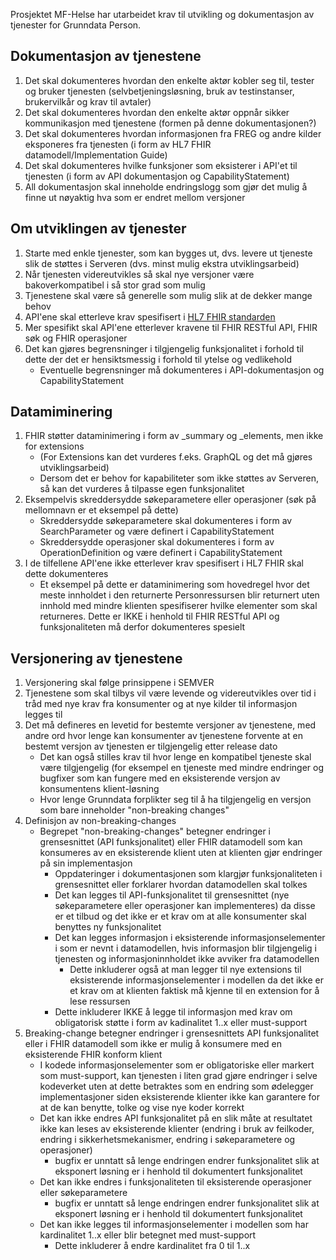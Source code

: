 Prosjektet MF-Helse har utarbeidet krav til utvikling og dokumentasjon av tjenester for Grunndata Person. 

## Dokumentasjon av tjenestene

1. Det skal dokumenteres hvordan den enkelte aktør kobler seg til, tester og bruker tjenesten (selvbetjeningsløsning, bruk av testinstanser, brukervilkår og krav til avtaler)
2. Det skal dokumenteres hvordan den enkelte aktør oppnår sikker kommunikasjon med tjenestene (formen på denne dokumentasjonen?)
3. Det skal dokumenteres hvordan informasjonen fra FREG og andre kilder eksponeres fra tjenesten (i form av HL7 FHIR datamodell/Implementation Guide)
4. Det skal dokumenteres hvilke funksjoner som eksisterer i API'et til tjenesten (i form av API dokumentasjon og CapabilityStatement)
5. All dokumentasjon skal inneholde endringslogg som gjør det mulig å finne ut nøyaktig hva som er endret mellom versjoner

## Om utviklingen av tjenester

1. Starte med enkle tjenester, som kan bygges ut, dvs. levere ut tjeneste slik de støttes i Serveren (dvs. minst mulig ekstra utviklingsarbeid)
2. Når tjenesten videreutvikles så skal nye versjoner være bakoverkompatibel i så stor grad som mulig
3. Tjenestene skal være så generelle som mulig slik at de dekker mange behov
4. API'ene skal etterleve krav spesifisert i [HL7 FHIR standarden](https://www.hl7.org/fhir/)
5. Mer spesifikt skal API'ene etterlever kravene til FHIR RESTful API, FHIR søk og FHIR operasjoner
6. Det kan gjøres begrensninger i tilgjengelig funksjonalitet i forhold til dette der det er hensiktsmessig i forhold til ytelse og vedlikehold 
   * Eventuelle begrensninger må dokumenteres i API-dokumentasjon og CapabilityStatement

## Datamiminering

1. FHIR støtter dataminimering i form av _summary og _elements, men ikke for extensions
   * (For Extensions kan det vurderes f.eks. GraphQL og det må gjøres utviklingsarbeid)
   * Dersom det er behov for kapabiliteter som ikke støttes av Serveren, så kan det vurderes å tilpasse egen funksjonalitet
2. Eksempelvis skreddersydde søkeparametere eller operasjoner (søk på mellomnavn er et eksempel på dette)
   * Skreddersydde søkeparametere skal dokumenteres i form av SearchParameter og være definert i CapabilityStatement
   * Skreddersydde operasjoner skal dokumenteres i form av OperationDefinition og være definert i CapabilityStatement
3. I de tilfellene API'ene ikke etterlever krav spesifisert i HL7 FHIR skal dette dokumenteres 
   * Et eksempel på dette er dataminimering som hovedregel hvor det meste innholdet i den returnerte Personressursen blir returnert uten innhold med mindre klienten spesifiserer hvilke elementer som skal returneres. Dette er IKKE i henhold til FHIR RESTful API og funksjonaliteten må derfor dokumenteres spesielt

## Versjonering av tjenestene

1. Versjonering skal følge prinsippene i SEMVER
2. Tjenestene som skal tilbys vil være levende og videreutvikles over tid i tråd med nye krav fra konsumenter og at nye kilder til informasjon legges til
3. Det må defineres en levetid for bestemte versjoner av tjenestene, med andre ord hvor lenge kan konsumenter av tjenestene forvente at en bestemt versjon av tjenesten er tilgjengelig etter release dato
   * Det kan også stilles krav til hvor lenge en kompatibel tjeneste skal være tilgjengelig (for eksempel en tjeneste med mindre endringer og bugfixer som kan fungere med en eksisterende versjon av konsumentens klient-løsning
   * Hvor lenge Grunndata forplikter seg til å ha tilgjengelig en versjon som bare inneholder "non-breaking changes"
4. Definisjon av non-breaking-changes
   * Begrepet "non-breaking-changes" betegner endringer i grensesnittet (API funksjonalitet) eller FHIR datamodell som kan konsumeres av en eksisterende klient uten at klienten gjør endringer på sin implementasjon
      * Oppdateringer i dokumentasjonen som klargjør funksjonaliteten i grensesnittet eller forklarer hvordan datamodellen skal tolkes
      * Det kan legges til API-funksjonalitet til grensesnittet (nye søkeparametere eller operasjoner kan implementeres) da disse er et tilbud og det ikke er et krav om at alle konsumenter skal benyttes ny funksjonalitet
      * Det kan legges informasjon i eksisterende informasjonselementer i som er nevnt i datamodellen, hvis informasjon blir tilgjengelig i tjenesten og informasjoninnholdet ikke avviker fra datamodellen
         * Dette inkluderer også at man legger til nye extensions til eksisterende informasjonselementer i modellen da det ikke er et krav om at klienten faktisk må kjenne til en extension for å lese ressursen
      * Dette inkluderer IKKE å legge til informasjon med krav om obligatorisk støtte i form av kadinalitet 1..x eller must-support
5. Breaking-change betegner endringer i grensesnittets API funksjonalitet eller i FHIR datamodell som ikke er mulig å konsumere med en eksisterende FHIR konform klient
   * I kodede informasjonselementer som er obligatoriske eller markert som must-support, kan tjenesten i liten grad gjøre endringer i selve kodeverket uten at dette betraktes som en endring som ødelegger implementasjoner siden eksisterende klienter ikke kan garantere for at de kan benytte, tolke og vise nye koder korrekt
   * Det kan ikke endres API funksjonalitet på en slik måte at resultatet ikke kan leses av eksisterende klienter (endring i bruk av feilkoder, endring i sikkerhetsmekanismer, endring i søkeparametere og operasjoner)
      * bugfix er unntatt så lenge endringen endrer funksjonalitet slik at eksponert løsning er i henhold til dokumentert funksjonalitet
   * Det kan ikke endres i funksjonaliteten til eksisterende operasjoner eller søkeparametere
      * bugfix er unntatt så lenge endringen endrer funksjonalitet slik at eksponert løsning er i henhold til dokumentert funksjonalitet
   * Det kan ikke legges til informasjonselementer i modellen som har kardinalitet 1..x eller blir betegnet med must-support
      * Dette inkluderer å endre kardinalitet fra 0 til 1..x
